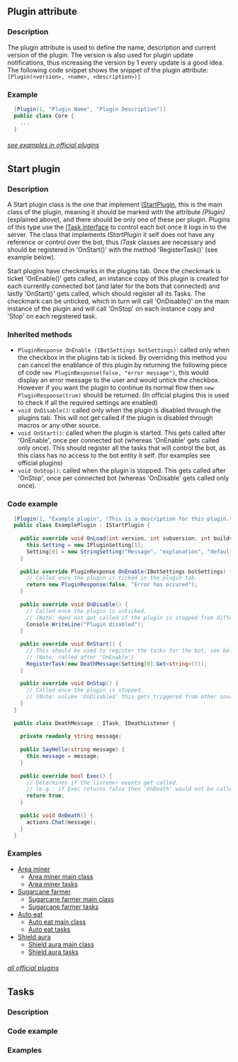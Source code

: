 ## Plugin attribute
### Description
The plugin attribute is used to define the name, description and current version of the plugin. The version is also used for plugin update notifications, thus increasing the version by 1 every update is a good idea. The following code snippet shows the snippet of the plugin attribute:
`[Plugin(<version>, <name>, <description>)]`

### Example
```c#
  [Plugin(1, "Plugin Name", "Plugin Description")]
  public class Core {
    ...
  }
```
###### *[see examples in official plugins](https://github.com/OnlyQubes/OQ.MineBot.Plugins)*


## Start plugin
### Description
A Start plugin class is the one that implement [IStartPlugin](https://github.com/OnlyQubes/OQ.MineBot.PluginBase/blob/master/Base/Plugin/IStartPlugin.cs), this is the main class of the plugin, meaning it should be marked with the attribute *\[Plugin\]* (explained above), and there should be only one of these per plugin. Plugins of this type use the [ITask interface](https://github.com/OnlyQubes/OQ.MineBot.PluginBase/blob/master/Base/Plugin/Tasks/ITask.cs) to control each bot once it logs in to the server. The class that implements *IStartPlugin* it self does not have any reference or control over the bot, thus *ITask* classes are necessary and should be registered in 'OnStart()' with the method 'RegisterTask()' (see example below).

Start plugins have checkmarks in the plugins tab. Once the checkmark is ticket 'OnEnable()' gets called, an instance copy of this plugin is created for each currently connected bot (and later for the bots that connected) and lastly 'OnStart()' gets called, which should register all its Tasks. The checkmark can be unticked, which in turn will call 'OnDisable()' on the main instance of the plugin and will call 'OnStop' on each instance copy and 'Stop' on each registered task.
### Inherited methods
* `PluginResponse OnEnable (IBotSettings botSettings)`: called only when the checkbox in the plugins tab is ticked. By overriding this method you can cancel the enablance of this plugin by returning the following piece of code `new PluginResponse(false, "error message")`, this would display an error message to the user and would untick the checkbox. However if you want the plugin to continue its normal flow then `new PluginResponse(true)` should be returned.
(In official plugins this is used to check if all the required settings are enabled)
* `void OnDisable()`: called only when the plugin is disabled through the plugins tab. This will not get called if the plugin is disabled through macros or any other source.
* `void OnStart()`: called when the plugin is started. This gets called after 'OnEnable', once per connected bot (whereas 'OnEnable' gets called only once). This should register all the tasks that will control the bot, as this class has no access to the bot entity it self. (for examples see official plugins)
* `void OnStop()`: called when the plugin is stopped. This gets called after 'OnStop', once per connected bot (whereas 'OnDisable' gets called only once).
### Code example
```c#
  [Plugin(1, "Example plugin", "This is a description for this plugin.")]
  public class ExamplePlugin : IStartPlugin {
    
    public override void OnLoad(int version, int subversion, int buildversion) {
      this.Setting = new IPluginSetting[1];
      Setting[0] = new StringSetting("Message", "explanation", "default message");
    }
    
    public override PluginResponse OnEnable(IBotSettings botSettings) {
      // Called once the plugin is ticked in the plugin tab.
      return new PluginResponse(false, "Error has occured");
    }
    
    public override void OnDisable() {
      // Called once the plugin is unticked.
      // (Note: does not get called if the plugin is stopped from different sources, such as macros)
      Console.WriteLine("Plugin disabled");
    }
    
    public override void OnStart() {
      // This should be used to register the tasks for the bot, see below.
      // (Note: called after 'OnEnable')
      RegisterTask(new DeathMessage(Setting[0].Get<string>()));
    }
    
    public override void OnStop() {
      // Called once the plugin is stopped.
      // (Note: unlike 'OnDisabled' this gets triggered from other sources, not only plugins tab)
    }
  }
  
  public class DeathMessage : ITask, IDeathListener {
    
    private readonly string message;
    
    public SayHello(string message) {
      this.message = message;
    }
    
    public override bool Exec() {
      // Determines if the listener events get called.
      // (e.g.: if Exec returns false then 'OnDeath' would not be called when the bot dies)
      return true;
    }
    
    public void OnDeath() {
      actions.Chat(message);
    }
  }
```
### Examples
* [Area miner](https://github.com/OnlyQubes/OQ.MineBot.Plugins/blob/master/AreaMiner)
  * [Area miner main class](https://github.com/OnlyQubes/OQ.MineBot.Plugins/blob/master/AreaMiner/PluginCore.cs)
  * [Area miner tasks](https://github.com/OnlyQubes/OQ.MineBot.Plugins/tree/master/AreaMiner/Tasks)
* [Sugarcane farmer](https://github.com/OnlyQubes/OQ.MineBot.Plugins/tree/master/SugarcaneFarmerPlugin)
  * [Sugarcane farmer main class](https://github.com/OnlyQubes/OQ.MineBot.Plugins/blob/master/SugarcaneFarmerPlugin/PluginCore.cs)
  * [Sugarcane farmer tasks](https://github.com/OnlyQubes/OQ.MineBot.Plugins/tree/master/SugarcaneFarmerPlugin/Tasks)
* [Auto eat](https://github.com/OnlyQubes/OQ.MineBot.Plugins/blob/master/AutoEatPlugin/)
  * [Auto eat main class](https://github.com/OnlyQubes/OQ.MineBot.Plugins/blob/master/AutoEatPlugin/PluginCore.cs)
  * [Auto eat tasks](https://github.com/OnlyQubes/OQ.MineBot.Plugins/tree/master/AutoEatPlugin/Tasks)
* [Shield aura](https://github.com/OnlyQubes/OQ.MineBot.Plugins/tree/master/ShieldPlugin)
  * [Shield aura main class](https://github.com/OnlyQubes/OQ.MineBot.Plugins/blob/master/ShieldPlugin/PluginCore.cs)
  * [Shield aura tasks](https://github.com/OnlyQubes/OQ.MineBot.Plugins/tree/master/ShieldPlugin/Tasks)
###### *[all official plugins](https://github.com/OnlyQubes/OQ.MineBot.Plugins)*



## Tasks
### Description
### Code example
### Examples
